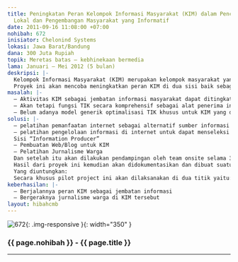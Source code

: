 ```yaml
---
title: Peningkatan Peran Kelompok Informasi Masyarakat (KIM) dalam Penciptaan Konten
  Lokal dan Pengembangan Masyarakat yang Informatif
date: 2011-09-16 11:08:00 +07:00
nohibah: 672
inisiator: Chelonind Systems
lokasi: Jawa Barat/Bandung
dana: 300 Juta Rupiah
topik: Meretas batas – kebhinekaan bermedia
lama: Januari – Mei 2012 (5 bulan)
deskripsi: |-
  Kelompok Informasi Masyarakat (KIM) merupakan kelompok masyarakat yang tersebar di seluruh Indonesia yg merupakan pengganti dari kelompok yang dulu dikenal dengan nama Kelompencapir. Saat ini berdasarkan data dari Kemkominfo, tercatat ada 5000 lebih KIM yang tersebar di seluruh Indonesia.
  Proyek ini akan mencoba meningkatkan peran KIM di dua sisi baik sebagai “information customer” maupun “information producer” dengan melakukan pilot project pelatihan dan pendampingan, sehingga hasilnya bisa direplikasi ke seluruh KIM.
masalah: |-
  – Aktivitas KIM sebagai jembatan informasi masyarakat dapat ditingkatkan perannya dengan optimalisasi Teknologi informasi dan Komunikasi (TIK)
  – Akan tetapi fungsi TIK secara komprehensif sebagai alat penerima informasi sekaligus alat untuk diseminasi informasi masih belum teroptimalisasi pemanfaatannya oleh KIM
  – Belum adanya model generik optimalisasi TIK khusus untuk KIM yang dapat digunakan di Indonesia
solusi: |-
  – pelatihan pemanfaatan internet sebagai alternatif sumber informasi
  – pelatihan pengelolaan informasi di internet untuk dapat menseleksi informasi yang masuk
  Sisi “Information Producer”
  – Pembuatan Web/Blog untuk KIM
  – Pelatihan Jurnalisme Warga
  Dan setelah itu akan dilakukan pendampingan oleh team onsite selama 3 bulan smp mereka dapat menjalankan programnya sendiri.
  Hasil dari proyek ini kemudian akan didokumentasikan dan dibuat suatu model yang bisa direplikasi ke ribuan KIM lainnya di Indonesia
  Yang diuntungkan:
  Secara khusus pilot project ini akan dilaksanakan di dua titik yaitu: Subang (Jawa Barat), Karang Asem (Bali). Kemudian hasil piloting ini akan disebarkan (bekerjasama dengan Kemkominfo) agar dapat diterapkan di KIM seluruh Indonesia
keberhasilan: |-
  – Berjalannya peran KIM sebagai jembatan informasi
  – Bergeraknya jurnalisme warga di KIM tersebut
layout: hibahcmb
---
```


![672](/static/img/hibahcmb/672.png){: .img-responsive }{: width="350" }

### {{ page.nohibah }} - {{ page.title }}

---
